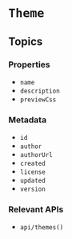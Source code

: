 # ``Theme``

## Topics

### Properties

- ``name``
- ``description``
- ``previewCss``

### Metadata

- ``id``
- ``author``
- ``authorUrl``
- ``created``
- ``license``
- ``updated``
- ``version``

### Relevant APIs

- ``api/themes()``
